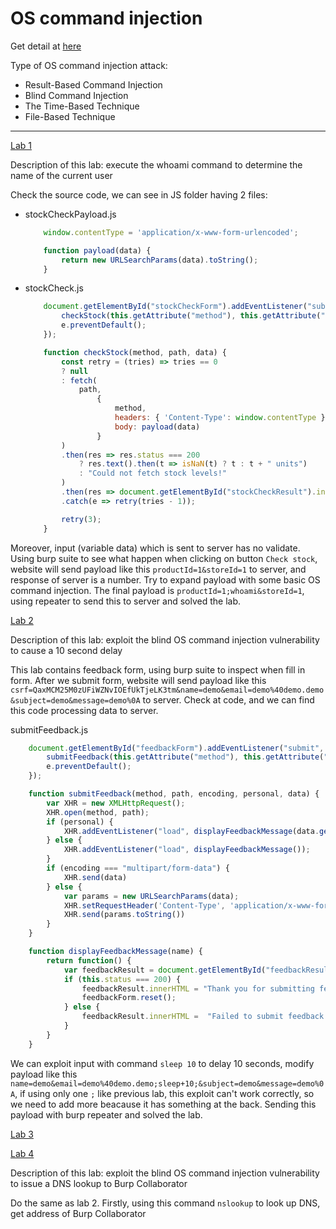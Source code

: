 # OS command injection

Get detail at [here](https://portswigger.net/web-security/os-command-injection)

Type of OS command injection attack:
 - Result-Based Command Injection
 - Blind Command Injection
  - The Time-Based Technique
  - File-Based Technique

---

[Lab 1](https://portswigger.net/web-security/os-command-injection/lab-simple)

Description of this lab: execute the whoami command to determine the name of the current user

Check the source code, we can see in JS folder having 2 files:

 - stockCheckPayload.js
    ```js
        window.contentType = 'application/x-www-form-urlencoded';

        function payload(data) {
            return new URLSearchParams(data).toString();
        }
    ```

 - stockCheck.js
    ```js
        document.getElementById("stockCheckForm").addEventListener("submit", function(e) {
            checkStock(this.getAttribute("method"), this.getAttribute("action"), new FormData(this));
            e.preventDefault();
        });

        function checkStock(method, path, data) {
            const retry = (tries) => tries == 0
            ? null
            : fetch(
                path,
                    {
                        method,
                        headers: { 'Content-Type': window.contentType },
                        body: payload(data)
                    }
            )
            .then(res => res.status === 200
                ? res.text().then(t => isNaN(t) ? t : t + " units")
                : "Could not fetch stock levels!"
            )
            .then(res => document.getElementById("stockCheckResult").innerHTML = res)
            .catch(e => retry(tries - 1));

            retry(3);
        }
    ```

Moreover, input (variable data) which is sent to server has no validate. Using burp suite to see what happen when clicking on button `Check stock`, website will send payload like this `productId=1&storeId=1` to server, and response of server is a number. Try to expand payload with some basic OS command injection. The final payload is `productId=1;whoami&storeId=1`, using repeater to send this to server and solved the lab.

[Lab 2](https://portswigger.net/web-security/os-command-injection/lab-blind-time-delays)

Description of this lab: exploit the blind OS command injection vulnerability to cause a 10 second delay

This lab contains feedback form, using burp suite to inspect when fill in form. After we submit form, website will send payload like this `csrf=QaxMCM25M0zUFiWZNvIOEfUkTjeLK3tm&name=demo&email=demo%40demo.demo&subject=demo&message=demo%0A` to server. Check at code, and we can find this code processing data to server. 

submitFeedback.js
```js
    document.getElementById("feedbackForm").addEventListener("submit", function(e) {
        submitFeedback(this.getAttribute("method"), this.getAttribute("action"), this.getAttribute("enctype"), this.getAttribute("personal"), new FormData(this));
        e.preventDefault();
    });

    function submitFeedback(method, path, encoding, personal, data) {
        var XHR = new XMLHttpRequest();
        XHR.open(method, path);
        if (personal) {
            XHR.addEventListener("load", displayFeedbackMessage(data.get('name')));
        } else {
            XHR.addEventListener("load", displayFeedbackMessage());
        }
        if (encoding === "multipart/form-data") {
            XHR.send(data)
        } else {
            var params = new URLSearchParams(data);
            XHR.setRequestHeader('Content-Type', 'application/x-www-form-urlencoded');
            XHR.send(params.toString())
        }
    }

    function displayFeedbackMessage(name) {
        return function() {
            var feedbackResult = document.getElementById("feedbackResult");
            if (this.status === 200) {
                feedbackResult.innerHTML = "Thank you for submitting feedback" + (name ? ", " + name : "") + "!";
                feedbackForm.reset();
            } else {
                feedbackResult.innerHTML =  "Failed to submit feedback: " + this.responseText
            }
        }
    }
```

We can exploit input with command `sleep 10` to delay 10 seconds, modify payload like this `name=demo&email=demo%40demo.demo;sleep+10;&subject=demo&message=demo%0A`, if using only one `;` like previous lab, this exploit can't work correctly, so we need to add more beacause it has something at the back. Sending this payload with burp repeater and solved the lab.


[Lab 3](#)

[Lab 4](https://portswigger.net/web-security/os-command-injection/lab-blind-out-of-band)

Description of this lab: exploit the blind OS command injection vulnerability to issue a DNS lookup to Burp Collaborator

Do the same as lab 2. Firstly, using this command `nslookup` to look up DNS, get address of Burp Collaborator
